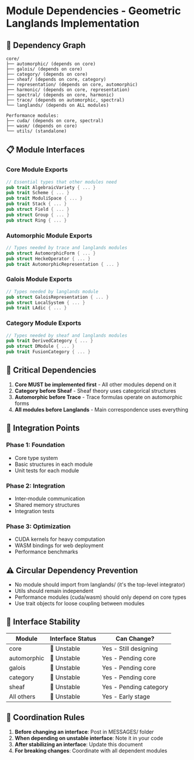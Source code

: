 # Module Dependencies - Geometric Langlands Implementation

## 🔗 Dependency Graph

```
core/
├── automorphic/ (depends on core)
├── galois/ (depends on core)
├── category/ (depends on core)
├── sheaf/ (depends on core, category)
├── representation/ (depends on core, automorphic)
├── harmonic/ (depends on core, representation)
├── spectral/ (depends on core, harmonic)
├── trace/ (depends on automorphic, spectral)
└── langlands/ (depends on ALL modules)

Performance modules:
├── cuda/ (depends on core, spectral)
├── wasm/ (depends on core)
└── utils/ (standalone)
```

## 📋 Module Interfaces

### Core Module Exports
```rust
// Essential types that other modules need
pub trait AlgebraicVariety { ... }
pub trait Scheme { ... }
pub trait ModuliSpace { ... }
pub trait Stack { ... }
pub struct Field { ... }
pub struct Group { ... }
pub struct Ring { ... }
```

### Automorphic Module Exports
```rust
// Types needed by trace and langlands modules
pub struct AutomorphicForm { ... }
pub struct HeckeOperator { ... }
pub trait AutomorphicRepresentation { ... }
```

### Galois Module Exports
```rust
// Types needed by langlands module
pub struct GaloisRepresentation { ... }
pub struct LocalSystem { ... }
pub trait LAdic { ... }
```

### Category Module Exports
```rust
// Types needed by sheaf and langlands modules
pub trait DerivedCategory { ... }
pub struct DModule { ... }
pub trait FusionCategory { ... }
```

## 🚨 Critical Dependencies

1. **Core MUST be implemented first** - All other modules depend on it
2. **Category before Sheaf** - Sheaf theory uses categorical structures
3. **Automorphic before Trace** - Trace formulas operate on automorphic forms
4. **All modules before Langlands** - Main correspondence uses everything

## 🔄 Integration Points

### Phase 1: Foundation
- Core type system
- Basic structures in each module
- Unit tests for each module

### Phase 2: Integration
- Inter-module communication
- Shared memory structures
- Integration tests

### Phase 3: Optimization
- CUDA kernels for heavy computation
- WASM bindings for web deployment
- Performance benchmarks

## ⚠️ Circular Dependency Prevention

- No module should import from langlands/ (it's the top-level integrator)
- Utils should remain independent
- Performance modules (cuda/wasm) should only depend on core types
- Use trait objects for loose coupling between modules

## 📝 Interface Stability

| Module | Interface Status | Can Change? |
|--------|-----------------|-------------|
| core | 🔴 Unstable | Yes - Still designing |
| automorphic | 🔴 Unstable | Yes - Pending core |
| galois | 🔴 Unstable | Yes - Pending core |
| category | 🔴 Unstable | Yes - Pending core |
| sheaf | 🔴 Unstable | Yes - Pending category |
| All others | 🔴 Unstable | Yes - Early stage |

## 🎯 Coordination Rules

1. **Before changing an interface**: Post in MESSAGES/ folder
2. **When depending on unstable interface**: Note it in your code
3. **After stabilizing an interface**: Update this document
4. **For breaking changes**: Coordinate with all dependent modules